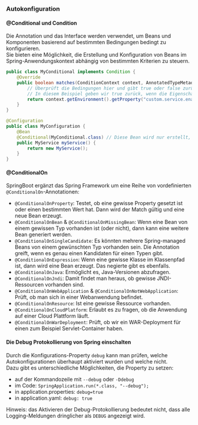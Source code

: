 ### Autokonfiguration

#### @Conditional und Condition

Die Annotation und das Interface werden verwendet, um Beans und Komponenten basierend auf bestimmten Bedingungen bedingt zu konfigurieren.  
Sie bieten eine Möglichkeit, die Erstellung und Konfiguration von Beans im Spring-Anwendungskontext abhängig von bestimmten Kriterien zu steuern.  

```java
public class MyConditional implements Condition {
    @Override
    public boolean matches(ConditionContext context, AnnotatedTypeMetadata metadata) {
        // Überprüft die Bedingungen hier und gibt true oder false zurück.
        // In diesem Beispiel geben wir true zurück, wenn die Eigenschaft "custom.service.enabled" auf "true" gesetzt ist.
        return context.getEnvironment().getProperty("custom.service.enabled", Boolean.class, false);
    }
}
```

```java
@Configuration
public class MyConfiguration {
    @Bean
    @Conditional(MyConditional.class) // Diese Bean wird nur erstellt, wenn MyConditional true zurückgibt.
    public MyService myService() {
        return new MyService();
    }
}
```

#### @ConditionalOn

SpringBoot ergänzt das Spring Framework um eine Reihe von vordefinierten `@ConditionalOn`-Annotationen:
- `@ConditionalOnProperty`: Testet, ob eine gewisse Property gesetzt ist oder einen bestimmten Wert hat. Dann wird der Match gültig und eine neue Bean erzeugt.
- `@ConditionalOnBean` & `@ConditionalOnMissingBean`: Wenn eine Bean von einem gewissen Typ vorhanden ist (oder nicht), dann kann eine weitere Bean generiert werden.
- `@ConditionalOnSingleCandidate`: Es könnten mehrere Spring-managed Beans von einem gewünschten Typ vorhanden sein. Die Annotation greift, wenn es genau einen Kandidaten für einen Typen gibt.
- `@ConditionalOnExpression`: Wenn eine gewisse Klasse im Klassenpfad ist, dann wird eine Bean erzeugt. Das negierte gibt es ebenfalls.
- `@ConditionalOnJava`: Ermöglicht es, Java-Versionen abzufragen.
- `@ConditionalOnJndi`: Damit findet man heraus, ob gewisse JNDI-Ressourcen vorhanden sind.
- `@ConditionalOnWebApplication` & `@ConditionalOnNotWebApplication`: Prüft, ob man sich in einer Webanwendung befindet.
- `@ConditionalOnResource`: Ist eine gewisse Ressource vorhanden.
- `@ConditionalOnCloudPlatform`: Erlaubt es zu fragen, ob die Anwendung auf einer Cloud Plattform läuft.
- `@ConditionalOnWarDeployment`: Prüft, ob wir ein WAR-Deployment für einen zum Beispiel Servlet-Container haben.

#### Die Debug Protokollierung von Spring einschalten

Durch die Konfigurations-Property `debug` kann man prüfen, welche Autokonfigurationen überhaupt aktiviert wurden und welche nicht.  
Dazu gibt es unterschiedliche Möglichkeiten, die Property zu setzen:  
- auf der Kommandozeile mit `--debug` oder `-Ddebug`
- im Code: `SpringApplication.run(*.class, "--debug");`
- in application.properties: `debug=true`
- in application.yaml: `debug: true`

Hinweis: das Aktivieren der Debug-Protokollierung bedeutet nicht, dass alle Logging-Meldungen dringlicher als `DEBUG` angezeigt wird.
